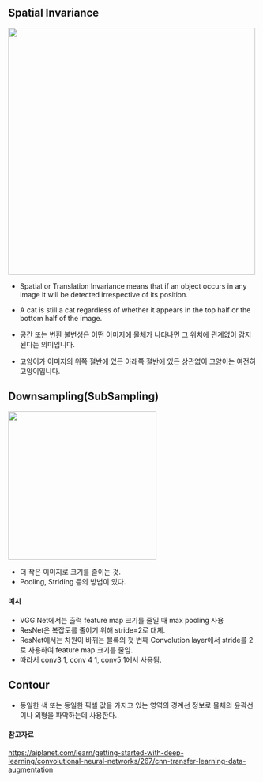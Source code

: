 
## Spatial Invariance
<img src="https://velog.velcdn.com/images/sandartchip/post/400b6161-7402-4fee-af40-1ec7b1274772/image.png" width="500px"/>

- Spatial or Translation Invariance means that if an object occurs in any image it will be detected irrespective of its position.

- A cat is still a cat regardless of whether it appears in the top half or the bottom half of the image.

- 공간 또는 변환 불변성은 어떤 이미지에 물체가 나타나면 그 위치에 관계없이 감지된다는 의미입니다.

- 고양이가 이미지의 위쪽 절반에 있든 아래쪽 절반에 있든 상관없이 고양이는 여전히 고양이입니다.


## Downsampling(SubSampling)
<img src="https://github.com/sandartchip/TIL/assets/15938354/cae731a3-7ac2-41ce-9481-8b486630c71c" width="300px"/>

- 더 작은 이미지로 크기를 줄이는 것.
- Pooling, Striding 등의 방법이 있다. 

#### 예시 
- VGG Net에서는 출력 feature map 크기를 줄일 때 max pooling 사용
- ResNet은 복잡도를 줄이기 위해 stride=2로 대체.
- ResNet에서는 차원이 바뀌는 블록의 첫 번째 Convolution layer에서 stride를 2로 사용하여 feature map 크기를 줄임.
- 따라서 conv3 1, conv 4 1, conv5 1에서 사용됨. 

## Contour
- 동일한 색 또는 동일한 픽셀 값을 가지고 있는 영역의 경계선 정보로 물체의 윤곽선이나 외형을 파악하는데 사용한다.


#### 참고자료 
https://aiplanet.com/learn/getting-started-with-deep-learning/convolutional-neural-networks/267/cnn-transfer-learning-data-augmentation
